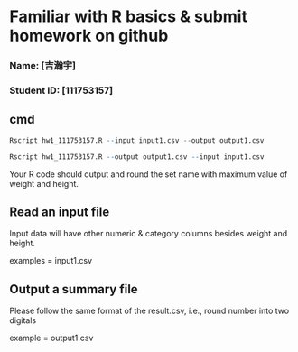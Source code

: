 # Familiar with R basics & submit homework on github

### Name: [吉瀚宇]
### Student ID: [111753157]

## cmd

```R
Rscript hw1_111753157.R --input input1.csv --output output1.csv

Rscript hw1_111753157.R --output output1.csv --input input1.csv
```

Your R code should output and round the set name with maximum value of weight and height.

## Read an input file

Input data will have other numeric & category columns besides weight and height.

examples = input1.csv

## Output a summary file

Please follow the same format of the result.csv, i.e., round number into two digitals

example =  output1.csv
